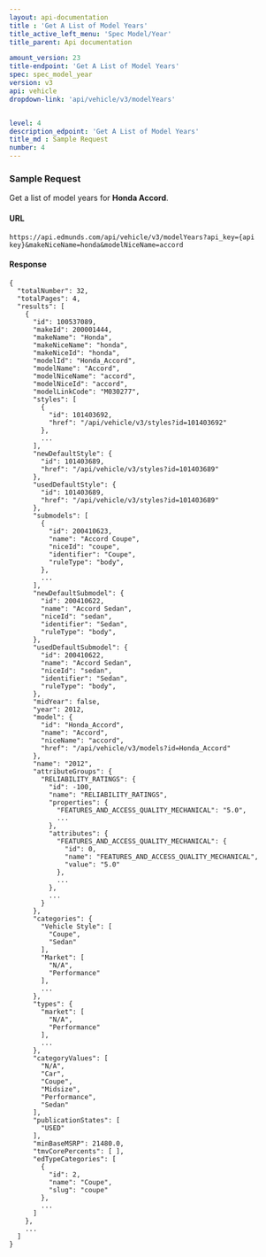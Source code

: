 ```yaml
---
layout: api-documentation
title : 'Get A List of Model Years'
title_active_left_menu: 'Spec Model/Year'
title_parent: Api documentation

amount_version: 23
title-endpoint: 'Get A List of Model Years'
spec: spec_model_year
version: v3
api: vehicle
dropdown-link: 'api/vehicle/v3/modelYears'


level: 4
description_edpoint: 'Get A List of Model Years'
title_md : Sample Request
number: 4
---
```


### Sample Request

Get a list of model years for **Honda Accord**.

#### URL

    https://api.edmunds.com/api/vehicle/v3/modelYears?api_key={api key}&makeNiceName=honda&modelNiceName=accord
    
#### Response
    
    {
      "totalNumber": 32,
      "totalPages": 4,
      "results": [
        {
          "id": 100537089,
          "makeId": 200001444,
          "makeName": "Honda",
          "makeNiceName": "honda",
          "makeNiceId": "honda",
          "modelId": "Honda_Accord",
          "modelName": "Accord",
          "modelNiceName": "accord",
          "modelNiceId": "accord",
          "modelLinkCode": "M030277",
          "styles": [
            {
              "id": 101403692,
              "href": "/api/vehicle/v3/styles?id=101403692"
            },
            ...
          ],
          "newDefaultStyle": {
            "id": 101403689,
            "href": "/api/vehicle/v3/styles?id=101403689"
          },
          "usedDefaultStyle": {
            "id": 101403689,
            "href": "/api/vehicle/v3/styles?id=101403689"
          },
          "submodels": [
            {
              "id": 200410623,
              "name": "Accord Coupe",
              "niceId": "coupe",
              "identifier": "Coupe",
              "ruleType": "body",
            },
            ...
          ],
          "newDefaultSubmodel": {
            "id": 200410622,
            "name": "Accord Sedan",
            "niceId": "sedan",
            "identifier": "Sedan",
            "ruleType": "body",
          },
          "usedDefaultSubmodel": {
            "id": 200410622,
            "name": "Accord Sedan",
            "niceId": "sedan",
            "identifier": "Sedan",
            "ruleType": "body",
          },
          "midYear": false,
          "year": 2012,
          "model": {
            "id": "Honda_Accord",
            "name": "Accord",
            "niceName": "accord",
            "href": "/api/vehicle/v3/models?id=Honda_Accord"
          },
          "name": "2012",
          "attributeGroups": {
            "RELIABILITY_RATINGS": {
              "id": -100,
              "name": "RELIABILITY_RATINGS",
              "properties": {
                "FEATURES_AND_ACCESS_QUALITY_MECHANICAL": "5.0",
                ...
              },
              "attributes": {
                "FEATURES_AND_ACCESS_QUALITY_MECHANICAL": {
                  "id": 0,
                  "name": "FEATURES_AND_ACCESS_QUALITY_MECHANICAL",
                  "value": "5.0"
                },
                ...
              },
              ...
            }
          },
          "categories": {
            "Vehicle Style": [
              "Coupe",
              "Sedan"
            ],
            "Market": [
              "N/A",
              "Performance"
            ],
            ...
          },
          "types": {
            "market": [
              "N/A",
              "Performance"
            ],
            ...
          },
          "categoryValues": [
            "N/A",
            "Car",
            "Coupe",
            "Midsize",
            "Performance",
            "Sedan"
          ],
          "publicationStates": [
            "USED"
          ],
          "minBaseMSRP": 21480.0,
          "tmvCorePercents": [ ],
          "edTypeCategories": [
            {
              "id": 2,
              "name": "Coupe",
              "slug": "coupe"
            },
            ...
          ]
        },
        ...
      ]
    }